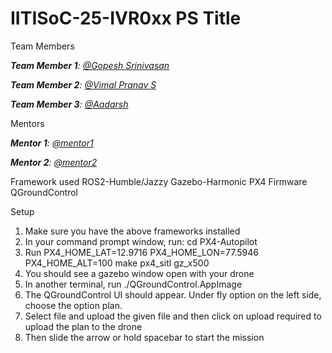 # IITISoC-25-IVR0xx PS Title

Team Members

_**Team Member 1**:  [@Gopesh Srinivasan](https://github.com/Gopesh223)_

_**Team Member 2**:  [@Vimal Pranav S](https://github.com/VimalPranav)_

_**Team Member 3**:  [@Aadarsh](https://github.com/Aadarsh1406)_


Mentors

_**Mentor 1**:  [@mentor1](https://github.com/mentor1)_

_**Mentor 2**:  [@mentor2](https://github.com/mentor2)_

Framework used
ROS2-Humble/Jazzy
Gazebo-Harmonic
PX4 Firmware
QGroundControl

Setup
1) Make sure you have the above frameworks installed
2) In your command prompt window, run:
   cd PX4-Autopilot
3) Run
   PX4_HOME_LAT=12.9716 PX4_HOME_LON=77.5946 PX4_HOME_ALT=100 make px4_sitl gz_x500
4) You should see a gazebo window open with your drone
5) In another terminal, run
   ./QGroundControl.AppImage
6) The QGroundControl UI should appear. Under fly option on the left side, choose the option plan.
7) Select file and upload the given file and then click on upload required to upload the plan to the drone
8) Then slide the arrow or hold spacebar to start the mission
